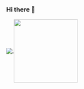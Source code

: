 ### Hi there 👋

<!--
**ps1854/ps1854** is a ✨ _special_ ✨ repository because its `README.md` (this file) appears on your GitHub profile.

Here are some ideas to get you started:

- 🔭 I’m currently working on ...
- 🌱 I’m currently learning ...
- 👯 I’m looking to collaborate on ...
- 🤔 I’m looking for help with ...
- 💬 Ask me about ...
- 📫 How to reach me: ...
- 😄 Pronouns: ...
- ⚡ Fun fact: ...
-->

<a href="https://github-readme-stats.vercel.app/api?username=ps1854&hide=stars&show_icons=true">
  <img align="center" src="https://github-readme-stats.vercel.app/api?username=ps1854&hide=stars&show_icons=true"/>
</a>
<a href="https://github-readme-stats.vercel.app/api/top-langs/?username=ps1854&hide=scss">
  <img align="center" src="https://github-readme-stats.vercel.app/api/top-langs/?username=ps1854&hide=scss" height = '170px'/>
</a>
